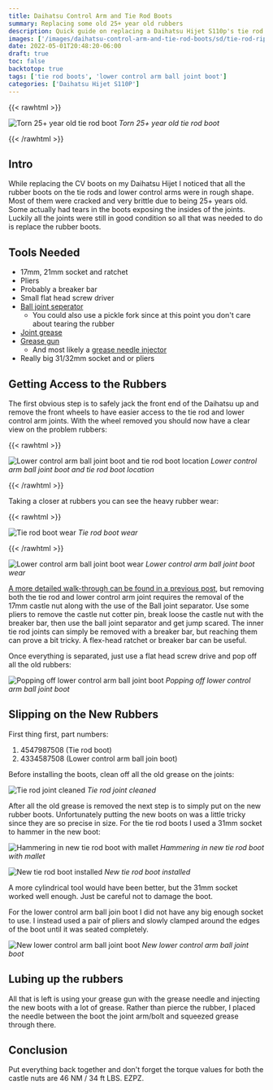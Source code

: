 ```yaml
---
title: Daihatsu Control Arm and Tie Rod Boots
summary: Replacing some old 25+ year old rubbers
description: Quick guide on replacing a Daihatsu Hijet S110p's tie rod rubber boot and lower control arm ball join boot
images: ['/images/daihatsu-control-arm-and-tie-rod-boots/sd/tie-rod-ripped.webp']
date: 2022-05-01T20:48:20-06:00
draft: true
toc: false
backtotop: true
tags: ['tie rod boots', 'lower control arm ball joint boot']
categories: ['Daihatsu Hijet S110P']
---
```


{{< rawhtml >}}
<p class="image-p">
  <img src="/images/daihatsu-control-arm-and-tie-rod-boots/sd/tie-rod-ripped.webp"
       alt="Torn 25+ year old tie rod boot"
       data-zoom-src="/images/daihatsu-control-arm-and-tie-rod-boots/hd/tie-rod-ripped.webp"
       data-zoomable
       class="medium-zoom-image">
  <em>Torn 25+ year old tie rod boot</em>
</p>
{{< /rawhtml >}}

## Intro

While replacing the CV boots on my Daihatsu Hijet I noticed that all the rubber boots on the tie rods and lower control arms were in rough shape. Most of them were cracked and very brittle due to being 25+ years old. Some actually had tears in the boots exposing the insides of the joints. Luckily all the joints were still in good condition so all that was needed to do is replace the rubber boots.

## Tools Needed

- 17mm, 21mm socket and ratchet
- Pliers
- Probably a breaker bar
- Small flat head screw driver
- [Ball joint seperator](https://smile.amazon.com/gp/product/B0797YY6XX)
  - You could also use a pickle fork since at this point you don't care about tearing the rubber
- [Joint grease](https://smile.amazon.com/gp/product/B0053O9FQS)
- [Grease gun](https://smile.amazon.com/gp/product/B000MD4YKM)
  - And most likely a [grease needle injector](https://smile.amazon.com/gp/product/B0059HJKQ4)
- Really big 31/32mm socket and or pliers

## Getting Access to the Rubbers

The first obvious step is to safely jack the front end of the Daihatsu up and remove the front wheels to have easier access to the tie rod and lower control arm joints. With the wheel removed you should now have a clear view on the problem rubbers:

{{< rawhtml >}}
<p class="image-p">
  <img src="/images/daihatsu-control-arm-and-tie-rod-boots/sd/lower-control-arm-and-tie-rod.webp"
       alt="Lower control arm ball joint boot and tie rod boot location"
       data-zoom-src="/images/daihatsu-control-arm-and-tie-rod-boots/hd/lower-control-arm-and-tie-rod.webp"
       data-zoomable
       class="medium-zoom-image">
  <em>Lower control arm ball joint boot and tie rod boot location</em>
</p>
{{< /rawhtml >}}

Taking a closer at rubbers you can see the heavy rubber wear:

{{< rawhtml >}}
<p class="image-p">
  <img src="/images/daihatsu-control-arm-and-tie-rod-boots/sd/tie-rod-boot-wear.webp"
       alt="Tie rod boot wear"
       data-zoom-src="/images/daihatsu-control-arm-and-tie-rod-boots/hd/tie-rod-boot-wear.webp"
       data-zoomable
       class="medium-zoom-image">
  <em>Tie rod boot wear</em>
</p>
{{< /rawhtml >}}

![Lower control arm ball joint boot wear](/images/daihatsu-control-arm-and-tie-rod-boots/sd/lower-control-arm-boot-wear.webp) *Lower control arm ball joint boot wear*

[A more detailed walk-through can be found in a previous post](/posts/daihatsu-hijet-cv-boot-repair#disconnecting-the-tie-rod-and-lower-control-arm), but removing both the tie rod and lower control arm joint requires the removal of the 17mm castle nut along with the use of the Ball joint separator. Use some pliers to remove the castle nut cotter pin, break loose the castle nut with the breaker bar, then use the ball joint separator and get jump scared. The inner tie rod joints can simply be removed with a breaker bar, but reaching them can prove a bit tricky. A flex-head ratchet or breaker bar can be useful.

Once everything is separated, just use a flat head screw drive and pop off all the old rubbers:

![Popping off lower control arm ball joint boot](/images/daihatsu-control-arm-and-tie-rod-boots/sd/taking-off-lower-control-arm-boot.webp) *Popping off lower control arm ball joint boot*

## Slipping on the New Rubbers

First thing first, part numbers:

1. 4547987508 (Tie rod boot)
2. 4334587508 (Lower control arm ball join boot)

Before installing the boots, clean off all the old grease on the joints:

![Tie rod joint cleaned](/images/daihatsu-control-arm-and-tie-rod-boots/sd/tie-rod-joint-cleaned.webp) *Tie rod joint cleaned*

After all the old grease is removed the next step is to simply put on the new rubber boots. Unfortunately putting the new boots on was a little tricky since they are so precise in size. For the tie rod boots I used a 31mm socket to hammer in the new boot:

![Hammering in new tie rod boot with mallet](/images/daihatsu-control-arm-and-tie-rod-boots/sd/socket-hammer-down.webp) *Hammering in new tie rod boot with mallet*

![New tie rod boot installed](/images/daihatsu-control-arm-and-tie-rod-boots/sd/new-tie-rod-boot-installed-with-socket.webp) *New tie rod boot installed*

A more cylindrical tool would have been better, but the 31mm socket worked well enough. Just be careful not to damage the boot.

For the lower control arm ball join boot I did not have any big enough socket to use. I instead used a pair of pliers and slowly clamped around the edges of the boot until it was seated completely.

![New lower control arm ball joint boot](/images/daihatsu-control-arm-and-tie-rod-boots/sd/lower-control-arm-new-boot.webp) *New lower control arm ball joint boot*

## Lubing up the rubbers

All that is left is using your grease gun with the grease needle and injecting the new boots with a lot of grease. Rather than pierce the rubber, I placed the needle between the boot the joint arm/bolt and squeezed grease through there.

## Conclusion

Put everything back together and don't forget the torque values for both the castle nuts are 46 NM / 34 ft LBS. EZPZ.